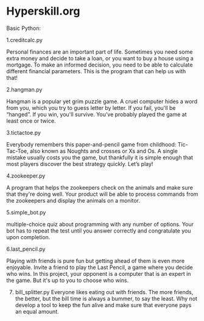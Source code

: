 # Hyperskill.org
Basic Python:

1.creditcalc.py

Personal finances are an important part of life. Sometimes you need some extra money 
and decide to take a loan, or you want to buy a house using a mortgage. 
To make an informed decision, you need to be able to calculate different financial parameters. 
This is the program that can help us with that!


2.hangman.py

Hangman is a popular yet grim puzzle game. A cruel computer hides a word from you, 
which you try to guess letter by letter. If you fail, you'll be “hanged”. 
If you win, you'll survive. You’ve probably played the game at least once or twice.


3.tictactoe.py

Everybody remembers this paper-and-pencil game from childhood: Tic-Tac-Toe, 
also known as Noughts and crosses or Xs and Os. A single mistake usually costs you the game, 
but thankfully it is simple enough that most players discover the best strategy quickly. 
Let’s play!

4.zookeeper.py

A program that helps the zookeepers check on the animals and make sure that they're doing well. Your product will be able to process commands from the zookeepers and display the animals on a monitor.

5.simple_bot.py

multiple-choice quiz about programming with any number of options. Your bot has to repeat the test until you answer correctly and congratulate you upon completion.

6.last_pencil.py

Playing with friends is pure fun but getting ahead of them is even more enjoyable. Invite a friend to play the Last Pencil, a game where you decide who wins. In this project, your opponent is a computer that is an expert in the game. But it's up to you to choose who wins.


7. bill_splitter.py
Everyone likes eating out with friends. The more friends, the better, but the bill time is always a bummer, to say the least. Why not develop a tool to keep the fun alive and make sure that everyone pays an equal amount.
